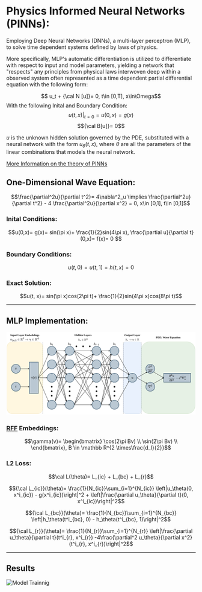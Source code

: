 # Physics Informed Neural Networks (PINNs):
Employing Deep Neural Networks (DNNs), a multi-layer perceptron (MLP), to solve time dependent systems defined by laws of physics.

More specifically, MLP's automatic differentiation is utilized to differentiate with respect to input and model parameters, yielding a network that "respects" any principles from physical laws interwoven deep within a observed system often represented as a time dependent partial differential equation with the following form: 

$$ u_t  + {\cal N [u]}= 0, t\in [0,T],  x\in\Omega$$
With the following Inital and Boundary Condition:
$$ u(t,x)|_{t=0}= u(0,x)= g(x)$$ 
$${\cal B[u]}= 0$$

$u$ is the unknown hidden solution governed by the PDE, substituted with a neural network with the form $u_\theta(t,x)$, where $\theta$ are all the parameters of the linear combinations that models the neural network.

[More Information on the theory of PINNs](https://doi.org/10.1016/j.jcp.2018.10.045)

## One-Dimensional Wave Equation:
$$\frac{\partial^2u}{\partial t^2}= 4\nabla^2_u \implies \frac{\partial^2u}{\partial t^2} - 4 \frac{\partial^2u}{\partial x^2} = 0, x\in [0,1], t\in [0,1]$$

### Inital Conditions:
$$u(0,x)= g(x)= sin(\pi x)+ \frac{1}{2}sin(4\pi x), \frac{\partial u}{\partial t}(0,x)= f(x)= 0 $$ 

### Boundary Conditions:
$$u(t,0)= u(t,1)= h(t,x)= 0$$

### Exact Solution:
$$u(t, x)= sin(\pi x)cos(2\pi t)+ \frac{1}{2}sin(4\pi x)cos(8\pi t)$$

---
## MLP Implementation:
![PINN Diagram](./media/PINN.png)

### [RFF](https://arxiv.org/pdf/2006.10739) Embeddings:
$$\gamma(v)=
\begin{bmatrix}
\cos(2\pi Bv) \\
\sin(2\pi Bv) \\
\end{bmatrix}, B \in \mathbb R^{2 \times\frac{d_l}{2}}$$

### L2 Loss:
$$\cal L(\theta)= L_{ic} + L_{bc} + L_{r}$$

$${\cal L_{ic}}(\theta)= \frac{1}{N_{ic}}\sum_{i=1}^{N_{ic}} \left|u_\theta(0, x^i_{ic}) - g(x^i_{ic})\right|^2  + \left|\frac{\partial u_\theta}{\partial t}(0, x^i_{ic})\right|^2$$

$${\cal L_{bc}}(\theta)= \frac{1}{N_{bc}}\sum_{i=1}^{N_{bc}} \left|h_\theta(t^i_{bc}, 0) - h_\theta(t^i_{bc}, 1)\right|^2$$

$${\cal L_{r}}(\theta)= \frac{1}{N_{r}}\sum_{i=1}^{N_{r}} \left|\frac{\partial u_\theta}{\partial t}(t^i_{r}, x^i_{r}) -4\frac{\partial^2 u_\theta}{\partial x^2}(t^i_{r}, x^i_{r})\right|^2$$

---
## Results
![Model Trainnig](./media/waveNN-Animation.gif)
